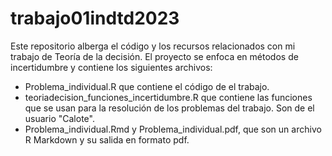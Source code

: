 # trabajo01indtd2023
Este repositorio alberga el código y los recursos relacionados con mi trabajo de Teoría de la decisión. El proyecto se enfoca en métodos de incertidumbre y contiene los siguientes archivos:
- Problema_individual.R que contiene el código de el trabajo.
- teoriadecision_funciones_incertidumbre.R que contiene las funciones que se usan para la resolución de los problemas del trabajo. Son de el usuario "Calote".
- Problema_individual.Rmd y Problema_individual.pdf, que son un archivo R Markdown y su salida en formato pdf.
